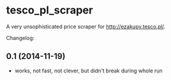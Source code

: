 tesco_pl_scraper
================

A very unsophisticated price scraper for http://ezakupy.tesco.pl/.

Changelog:

0.1 (2014-11-19)
----------------
* works, not fast, not clever, but didn't break during whole run
